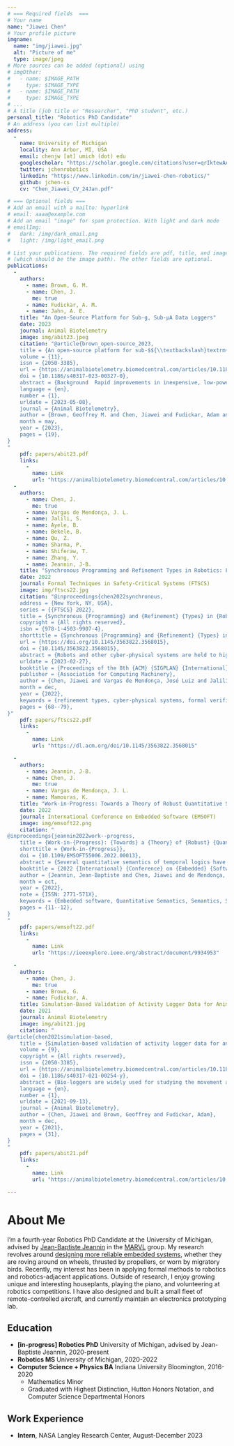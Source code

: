 ```yaml
---
# === Required fields  ===
# Your name 
name: "Jiawei Chen"
# Your profile picture
imgname: 
  name: "img/jiawei.jpg"
  alt: "Picture of me"
  type: image/jpeg
# More sources can be added (optional) using 
# imgOther:
#   - name: $IMAGE_PATH
#     type: $IMAGE_TYPE
#   - name: $IMAGE_PATH
#     type: $IMAGE_TYPE
# ...
# A title (job title or "Researcher", "PhD student", etc.)
personal_title: "Robotics PhD Candidate"
# An address (you can list multiple)
address: 
  - 
    name: University of Michigan
    locality: Ann Arbor, MI, USA
    email: chenjw [at] umich (dot) edu
    googlescholar: "https://scholar.google.com/citations?user=qrIktewAAAAJ"
    twitter: jchenrobotics
    linkedin: "https://www.linkedin.com/in/jiawei-chen-robotics/"
    github: jchen-cs
    cv: "Chen_Jiawei_CV_24Jan.pdf"

# === Optional fields ===
# Add an email with a mailto: hyperlink
# email: aaaa@example.com
# Add an email "image" for spam protection. With light and dark mode
# emailImg: 
#   dark: /img/dark_email.png
#   light: /img/light_email.png

# List your publications. The required fields are pdf, title, and image 
# (which should be the image path). The other fields are optional.
publications:
  -
    authors:
      - name: Brown, G. M.
      - name: Chen, J.
        me: true
      - name: Fudickar, A. M.
      - name: Jahn, A. E.
    title: "An Open-Source Platform for Sub-g, Sub-µA Data Loggers"
    date: 2023
    journal: Animal Biotelemetry
    image: img/abit23.jpeg
    citation: "@article{brown_open-source_2023,
	title = {An open-source platform for sub-$${\\textbackslash}textrm{g}$$, sub-$${\\textbackslash}upmu$${A} data loggers},
	volume = {11},
	issn = {2050-3385},
	url = {https://animalbiotelemetry.biomedcentral.com/articles/10.1186/s40317-023-00327-0},
	doi = {10.1186/s40317-023-00327-0},
	abstract = {Background  Rapid improvements in inexpensive, low-power, movement and environmental sensors have sparked a revolution in animal behavior research by enabling the creation of data loggers (henceforth, tags) that can capture fine-grained behavioral data over many months. Nevertheless, development of tags that are suitable for use with small species, for example, birds under 25 g, remains challenging because of the extreme mass (under 1 g ) and power (average current under 1µ   A) constraints. These constraints dictate that a tag should carry exactly the sensors required for a given experiment and the data collection protocol should be specialized to the experiment. Furthermore, it can be extremely challenging to design hardware and software to achieve the energy efficiency required for long tag life. Results  We present an activity monitor, BitTag, that can continuously collect activity data for 4–12 months at 0.5–0.8g , depending upon battery choice, and which has been used to collect more than 500,000 h of data in a variety of experiments. The BitTag architecture provides a general platform to support the development and deployment of custom sub-g tags. This platform consists of a flexible tag architecture, software for both tags and host computers, and hardware to provide the host/tag interface necessary for preparing tags for “flight” and for accessing tag data “postflight”. We demonstrate how the BitTag platform can be extended to quickly develop novel tags with other sensors while satisfying the 1g/1µ A mass and power requirements through the design of a novel barometric pressure sensing tag that can collect pressure and temperature data every 60s for a year with mass under 0.6g.},
	language = {en},
	number = {1},
	urldate = {2023-05-08},
	journal = {Animal Biotelemetry},
	author = {Brown, Geoffrey M. and Chen, Jiawei and Fudickar, Adam and Jahn, Alex E.},
	month = may,
	year = {2023},
	pages = {19},
}
"
    pdf: papers/abit23.pdf
    links:
      -
        name: Link
        url: "https://animalbiotelemetry.biomedcentral.com/articles/10.1186/s40317-023-00327-0#author-information"
  -
    authors:
      - name: Chen, J.
        me: true
      - name: Vargas de Mendonça, J. L. 
      - name: Jalili, S. 
      - name: Ayele, B.
      - name: Bekele, B.
      - name: Qu, Z.
      - name: Sharma, P.
      - name: Shiferaw, T.
      - name: Zhang, Y.
      - name: Jeannin, J-B.
    title: "Synchronous Programming and Refinement Types in Robotics: From Verification to Implementation"
    date: 2022
    journal: Formal Techniques in Safety-Critical Systems (FTSCS)
    image: img/ftscs22.jpg
    citation: "@inproceedings{chen2022synchronous,
	address = {New York, NY, USA},
	series = {{FTSCS} 2022},
	title = {Synchronous {Programming} and {Refinement} {Types} in {Robotics}: {From} {Verification} to {Implementation}},
	copyright = {All rights reserved},
	isbn = {978-1-4503-9907-4},
	shorttitle = {Synchronous {Programming} and {Refinement} {Types} in {Robotics}},
	url = {https://doi.org/10.1145/3563822.3568015},
	doi = {10.1145/3563822.3568015},
	abstract = {Robots and other cyber-physical systems are held to high standards of safety and reliability, and thus one must be confident in the correctness of their software. Formal verification can provide such confidence, but programming languages that lend themselves well to verification often do not produce executable code, and languages that are executable do not typically have precise enough formal semantics. We present MARVeLus, a stream-based approach to combining verification and execution in a synchronous programming language that allows formal guarantees to be made about implementation-level source code. We then demonstrate the end-to-end process of developing a safe robotics application, from modeling and verification to implementation and execution.},
	urldate = {2023-02-27},
	booktitle = {Proceedings of the 8th {ACM} {SIGPLAN} {International} {Workshop} on {Formal} {Techniques} for {Safety}-{Critical} {Systems}},
	publisher = {Association for Computing Machinery},
	author = {Chen, Jiawei and Vargas de Mendonça, José Luiz and Jalili, Shayan and Ayele, Bereket and Bekele, Bereket Ngussie and Qu, Zhemin and Sharma, Pranjal and Shiferaw, Tigist and Zhang, Yicheng and Jeannin, Jean-Baptiste},
	month = dec,
	year = {2022},
	keywords = {refinement types, cyber-physical systems, formal verification, robotics, synchronous programming},
	pages = {68--79},
}"
    pdf: papers/ftscs22.pdf
    links:
      -
        name: Link
        url: "https://dl.acm.org/doi/10.1145/3563822.3568015"

  -
    authors:
      - name: Jeannin, J-B.
      - name: Chen, J.
        me: true
      - name: Vargas de Mendonça, J. L.
      - name: Mamouras, K.
    title: "Work-in-Progress: Towards a Theory of Robust Quantitative Semantics for Signal Temporal Logic"
    date: 2022
    journal: International Conference on Embedded Software (EMSOFT)
    image: img/emsoft22.png
    citation: "
@inproceedings{jeannin2022work--progress,
	title = {Work-in-{Progress}: {Towards} a {Theory} of {Robust} {Quantitative} {Semantics} for {Signal} {Temporal} {Logic}},
	shorttitle = {Work-in-{Progress}},
	doi = {10.1109/EMSOFT55006.2022.00013},
	abstract = {Several quantitative semantics of temporal logics have been investigated recently. We propose a general form to model those quantitative semantics, establish requirements for soundness, and evaluate the framework on a few examples.},
	booktitle = {2022 {International} {Conference} on {Embedded} {Software} ({EMSOFT})},
	author = {Jeannin, Jean-Baptiste and Chen, Jiawei and de Mendonça, José Luiz Vargas and Mamouras, Konstantinos},
	month = oct,
	year = {2022},
	note = {ISSN: 2771-571X},
	keywords = {Embedded software, Quantitative Semantics, Semantics, Signal temporal logic},
	pages = {11--12},
}
"
    pdf: papers/emsoft22.pdf
    links:
      -
        name: Link
        url: "https://ieeexplore.ieee.org/abstract/document/9934953"

  -
    authors:
      - name: Chen, J.
        me: true
      - name: Brown, G.
      - name: Fudickar, A.
    title: Simulation-Based Validation of Activity Logger Data for Animal Behavior Studies
    date: 2021
    journal: Animal Biotelemetry
    image: img/abit21.jpg
    citation: "
@article{chen2021simulation-based,
	title = {Simulation-based validation of activity logger data for animal behavior studies},
	volume = {9},
	copyright = {All rights reserved},
	issn = {2050-3385},
	url = {https://animalbiotelemetry.biomedcentral.com/articles/10.1186/s40317-021-00254-y},
	doi = {10.1186/s40317-021-00254-y},
	abstract = {Bio-loggers are widely used for studying the movement and behavior of animals. However, some sensors provide more data than is practical to store given experiment or bio-logger design constraints. One approach for overcoming this limitation is to utilize data collection strategies, such as non-continuous recording or data summarization that may record data more efficiently, but need to be validated for correctness. In this paper we address two fundamental questions—how can researchers determine suitable parameters and behaviors for bio-logger sensors, and how do they validate their choices? We present a methodology that uses software-based simulation of bio-loggers to validate various data collection strategies using recorded data and synchronized, annotated video. The use of simulation allows for fast and repeatable tests, which facilitates the validation of data collection methods as well as the configuration of bio-loggers in preparation for experiments. We demonstrate this methodology using accelerometer loggers for recording the activity of the small songbird Junco hyemalis hyemalis.},
	language = {en},
	number = {1},
	urldate = {2021-09-13},
	journal = {Animal Biotelemetry},
	author = {Chen, Jiawei and Brown, Geoffrey and Fudickar, Adam},
	month = dec,
	year = {2021},
	pages = {31},
}
"
    pdf: papers/abit21.pdf
    links:
      -
        name: Link
        url: "https://animalbiotelemetry.biomedcentral.com/articles/10.1186/s40317-021-00254-y"

---
```


# About Me
I’m a fourth-year Robotics PhD Candidate at the University of Michigan, advised by [Jean-Baptiste Jeannin](https://jeannin.github.io) in the [MARVL](https://marvl.engin.umich.edu) group. My research revolves around [designing more reliable embedded systems](/research), whether they are roving around on wheels, thrusted by propellers, or worn by migratory birds. Recently, my interest has been in applying formal methods to robotics and robotics-adjacent applications. Outside of research, I enjoy growing unique and interesting houseplants, playing the piano, and volunteering at robotics competitions. I have also designed and built a small fleet of remote-controlled aircraft, and currently maintain an electronics prototyping lab. 


## Education

* **[in-progress] Robotics PhD** University of Michigan, advised by Jean-Baptiste Jeannin, 2020-present
* **Robotics MS** University of Michigan, 2020-2022
* **Computer Science + Physics BA** Indiana University Bloomington, 2016-2020
    - Mathematics Minor
    - Graduated with Highest Distinction, Hutton Honors Notation, and Computer Science Departmental Honors 

## Work Experience

* **Intern**, NASA Langley Research Center, August-December 2023

